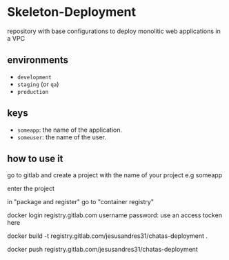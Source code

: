 # Skeleton-Deployment

repository with base configurations to deploy monolitic web applications in a VPC

## environments

- `development`
- `staging` (or `qa`)
- `production`

## keys

- `someapp`: the name of the application.
- `someuser`: the name of the user.

## how to use it

go to gitlab and create a project with the name of your project e.g someapp

enter the project

in "package and register" go to "container registry"

docker login registry.gitlab.com
username
password: use an access tocken here

docker build -t registry.gitlab.com/jesusandres31/chatas-deployment .

docker push registry.gitlab.com/jesusandres31/chatas-deployment
